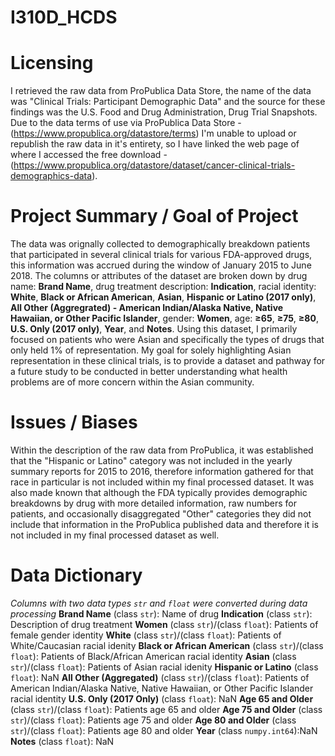 # I310D_HCDS
# Licensing
I retrieved the raw data from ProPublica Data Store, the name of the data was "Clinical Trials: Participant Demographic Data" and the source for these findings was the U.S. Food and Drug Administration, Drug Trial Snapshots. Due to the data terms of use via ProPublica Data Store - 
(https://www.propublica.org/datastore/terms)
I'm unable to upload or republish the raw data in it's entirety, so I have linked the web page of where I accessed the free download - 
(https://www.propublica.org/datastore/dataset/cancer-clinical-trials-demographics-data).

# Project Summary / Goal of Project
The data was orignally collected to demographically breakdown patients that participated in several clinical trials for various FDA-approved drugs, this information was accrued during the window of January 2015 to June 2018. The columns or attributes of the dataset are broken down by drug name: **Brand Name**, drug treatment description: **Indication**, racial identity: **White**, **Black or African American**, **Asian**, **Hispanic or Latino (2017 only)**, **All Other (Aggregrated) - American Indian/Alaska Native, Native Hawaiian, or Other Pacific Islander**, gender: **Women**, age: **≥65**, **≥75**, **≥80**, **U.S. Only (2017 only)**, **Year**, and **Notes**. Using this dataset, I primarily focused on patients who were Asian and specifically the types of drugs that only held 1% of representation. My goal for solely highlighting Asian representation in these clinical trials, is to provide a dataset and pathway for a future study to be conducted in better understanding what health problems are of more concern within the Asian community. 

# Issues / Biases
Within the description of the raw data from ProPublica, it was established that the "Hispanic or Latino" category was not included in the yearly summary reports for 2015 to 2016, therefore information gathered for that race in particular is not included within my final processed dataset. It was also made known that although the FDA typically provides demographic breakdowns by drug with more detailed information, raw numbers for patients, and occasionally disaggregated "Other" categories they did not include that information in the ProPublica published data and therefore it is not included in my final processed dataset as well.

# Data Dictionary
*Columns with two data types `str` and `float` were converted during data processing* 
**Brand Name** (class `str`): Name of drug
**Indication** (class `str`): Description of drug treatment 
**Women** (class `str`)/(class `float`): Patients of female gender identity 
**White** (class `str`)/(class `float`): Patients of White/Caucasian racial idenity
**Black or African American** (class `str`)/(class `float`): Patients of Black/African American racial identity
**Asian** (class `str`)/(class `float`): Patients of Asian racial idenity
**Hispanic or Latino** (class `float`): NaN 
**All Other (Aggregated)** (class `str`)/(class `float`): Patients of American Indian/Alaska Native, Native Hawaiian, or Other Pacific Islander racial identity
**U.S. Only (2017 Only)** (class `float`): NaN
**Age 65 and Older** (class `str`)/(class `float`): Patients age 65 and older
**Age 75 and Older** (class `str`)/(class `float`): Patients age 75 and older
**Age 80 and Older** (class `str`)/(class `float`): Patients age 80 and older
**Year** (class `numpy.int64`):NaN
**Notes** (class `float`): NaN

